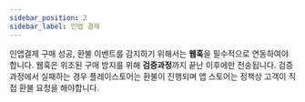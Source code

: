 ```yaml
---
sidebar_position: 2
sidebar_label: 인앱 결제
---
```


인앱결제 구매 성공, 환불 이벤트를 감지하기 위해서는 **웹훅**을 필수적으로 연동하여야 합니다. 웹훅은 위조된 구매 방지를 위해 **검증과정**까지 끝난 이후에만 전송됩니다.
검증과정에서 실패하는 경우 플레이스토어는 환불이 진행되며 앱 스토어는 정책상 고객이 직접 환불 요청을 해야합니다.
